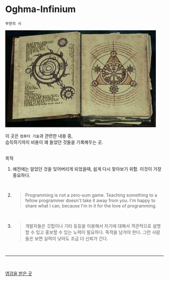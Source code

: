# Oghma-Infinium
  
`무한의 시`  

![Oghma-Infinium](./oghma-infinium.png)  


이 곳은 `컴퓨터 기술`과 관련한 내용 중,  
습득하기까지 비용이 꽤 들었던 것들을 기록해두는 곳.  
<br>

목적  

1. 예전에는 알았던 것을 잊어버리게 되었을때, 쉽게 다시 찾아보기 위함. 이것이 가장 중요하다.  
<br>

2. > Programming is not a zero-sum game. Teaching something to a fellow programmer doesn't take it away from you. I'm happy to share what I can, because I'm in it for the love of programming.  
<br>

3. > 개발자들은 깃헙이나 기타 등등을 이용해서 자기에 대해서 객관적으로 설명할 수 있고 홍보할 수 있는 노력이 필요하다. 족적을 남겨야 한다. 그런 사람들은 보면 실력이 낮아도 조금 더 신뢰가 간다.  
<br>


---  
<br>  

[영감을 받은 곳](https://github.com/HomoEfficio/dev-tips/tree/master)



